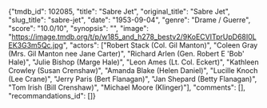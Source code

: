 {"tmdb_id": 102085, "title": "Sabre Jet", "original_title": "Sabre Jet", "slug_title": "sabre-jet", "date": "1953-09-04", "genre": "Drame / Guerre", "score": "10.0/10", "synopsis": "", "image": "https://image.tmdb.org/t/p/w185_and_h278_bestv2/9KoECVITprUpD68I0LEK3G3m5Qc.jpg", "actors": ["Robert Stack (Col. Gil Manton)", "Coleen Gray (Mrs. Gil Manton nee Jane Carter)", "Richard Arlen (Gen. Robert E 'Bob' Hale)", "Julie Bishop (Marge Hale)", "Leon Ames (Lt. Col. Eckert)", "Kathleen Crowley (Susan Crenshaw)", "Amanda Blake (Helen Daniel)", "Lucille Knoch (Lee Crane)", "Jerry Paris (Bert Flanagan)", "Jan Shepard (Betty Flanagan)", "Tom Irish (Bill Crenshaw)", "Michael Moore (Klinger)"], "comments": [], "recommandations_id": []}